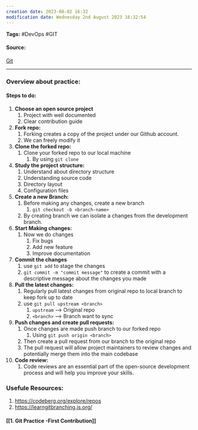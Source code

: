 ```yaml
---
creation date: 2023-08-02 16:32
modification date: Wednesday 2nd August 2023 16:32:54
---
```


**Tags:** #DevOps #GIT 

#### Source:
[Git](https://chat.openai.com/share/8fed5082-9761-42b4-b662-064f819b11c4)

--------------------------------------

### Overview about practice:

#### Steps to do:

1. **Choose an open source project**
	 1. Project with well documented
	 2. Clear contribution guide
2. **Fork repo:**
	1. Forking creates a copy of the project under our Github account.
	2. We can freely modify it
3. **Clone the forked repo:**
	1. Clone your forked repo to our local machine
		1. By using `git clone`
4. **Study the project structure:**
	1. Understand about directory structure
	2. Understanding source code
	3. Directory layout
	4. Configuration files
5. **Create a new Branch:**
	1. Before making any changes, create a new branch
		1. `git checkout -b <branch-name>`
	2. By creating branch we can isolate a changes from the development branch.
6. **Start Making changes:**
	1. Now we do changes
		1. Fix bugs
		2. Add new feature
		3. Improve documentation
7. **Commit the changes**
	1. use `git add` to stage the changes
	2. `git commit -m "commit message"`  to create a commit with a descriptive message about the changes you made
8. **Pull the latest changes:**
	1. Regularly pull latest changes from original repo to local branch to keep fork up to date
	2. use `git pull upstream <branch>` 
		1. `upstream` --> Original repo
		2. `<branch>` --> Branch want to sync
9. **Push changes and create pull requests:**
	1. Once changes are made push branch to our forked repo
		1. Using `git push origin <branch>`
	2. Then create a pull request from our branch to the original repo
	3. The pull request will allow project maintainers to review changes and potentially merge them into the main codebase
10. **Code review:**
	1. Code reviews are an essential part of the open-source development process and will help you improve your skills.

### Usefule Resources:

1. https://codeberg.org/explore/repos
2. https://learngitbranching.js.org/
#### [[1. Git Practice -First Contribution]]
